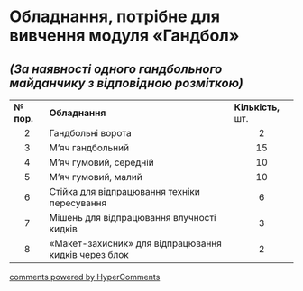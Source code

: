 <div id="hypercomments_widget" class="js-hypercomments-widget invisible"></div>

Обладнання, потрібне для вивчення модуля «Гандбол»
=============================

<h2><i>(За наявності одного гандбольного майданчику з відповідною розміткою)</i></h2>

<table>
<tbody>
<tr>
<td><b>№ пор.</b></td>
<td><b>Обладнання</b></td>
<td><b>Кількість,</b> шт.</td>
</tr>
<tr class="odd">
<td align="center">2</td>
<td>Гандбольні ворота</td>
<td align="center">2</td>
</tr>
<tr class="even">
<td align="center">3</td>
<td>М’яч гандбольний</td>
<td align="center">15</td>
</tr>
<tr class="odd">
<td align="center">4</td>
<td>М’яч гумовий, середній</td>
<td align="center">10</td>
</tr>
<tr class="even">
<td align="center">5</td>
<td>М’яч гумовий, малий</td>
<td align="center">10</td>
</tr>
<tr class="odd">
<td align="center">6</td>
<td>Стійка для відпрацювання техніки пересування</td>
<td align="center">6</td>
</tr>
<tr class="even">
<td align="center">7</td>
<td>Мішень для відпрацювання влучності кидків</td>
<td align="center">3</td>
</tr>
<tr class="odd">
<td align="center">8</td>
<td>«Макет-захисник» для відпрацювання кидків через блок</td>
<td align="center">2</td>
</tr>
</tbody>
</table>

<div class="js-hypercomments-container">
    <a href="http://hypercomments.com" class="hc-link" title="comments widget">comments powered by HyperComments</a>
</div>